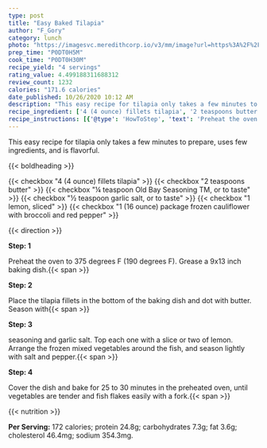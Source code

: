 ```yaml
---
type: post
title: "Easy Baked Tilapia"
author: "F_Gory"
category: lunch
photo: "https://imagesvc.meredithcorp.io/v3/mm/image?url=https%3A%2F%2Fimages.media-allrecipes.com%2Fuserphotos%2F1101614.jpg"
prep_time: "P0DT0H5M"
cook_time: "P0DT0H30M"
recipe_yield: "4 servings"
rating_value: 4.499188311688312
review_count: 1232
calories: "171.6 calories"
date_published: 10/26/2020 10:12 AM
description: "This easy recipe for tilapia only takes a few minutes to prepare, uses few ingredients, and is flavorful."
recipe_ingredient: ['4 (4 ounce) fillets tilapia', '2 teaspoons butter', '¼ teaspoon Old Bay Seasoning TM, or to taste', '½ teaspoon garlic salt, or to taste', '1 lemon, sliced', '1 (16 ounce) package frozen cauliflower with broccoli and red pepper']
recipe_instructions: [{'@type': 'HowToStep', 'text': 'Preheat the oven to 375 degrees F (190 degrees F). Grease a 9x13 inch baking dish.\n'}, {'@type': 'HowToStep', 'text': 'Place the tilapia fillets in the bottom of the baking dish and dot with butter. Season with Old Bay seasoning and garlic salt. Top each one with a slice or two of lemon. Arrange the frozen mixed vegetables around the fish, and season lightly with salt and pepper.\n'}, {'@type': 'HowToStep', 'text': 'Cover the dish and bake for 25 to 30 minutes in the preheated oven, until vegetables are tender and fish flakes easily with a fork.\n'}]
---
```


This easy recipe for tilapia only takes a few minutes to prepare, uses few ingredients, and is flavorful. 

{{< boldheading >}}

{{< checkbox "4 (4 ounce) fillets tilapia" >}}
{{< checkbox "2 teaspoons butter" >}}
{{< checkbox "¼ teaspoon Old Bay Seasoning TM, or to taste" >}}
{{< checkbox "½ teaspoon garlic salt, or to taste" >}}
{{< checkbox "1  lemon, sliced" >}}
{{< checkbox "1 (16 ounce) package frozen cauliflower with broccoli and red pepper" >}}


{{< direction >}}

**Step: 1**

Preheat the oven to 375 degrees F (190 degrees F). Grease a 9x13 inch baking dish.{{< span >}}

**Step: 2**

Place the tilapia fillets in the bottom of the baking dish and dot with butter. Season with{{< span >}}

**Step: 3**

seasoning and garlic salt. Top each one with a slice or two of lemon. Arrange the frozen mixed vegetables around the fish, and season lightly with salt and pepper.{{< span >}}

**Step: 4**

Cover the dish and bake for 25 to 30 minutes in the preheated oven, until vegetables are tender and fish flakes easily with a fork.{{< span >}}

{{< nutrition >}}

**Per Serving:** 172 calories; protein 24.8g; carbohydrates 7.3g; fat 3.6g; cholesterol 46.4mg; sodium 354.3mg.
